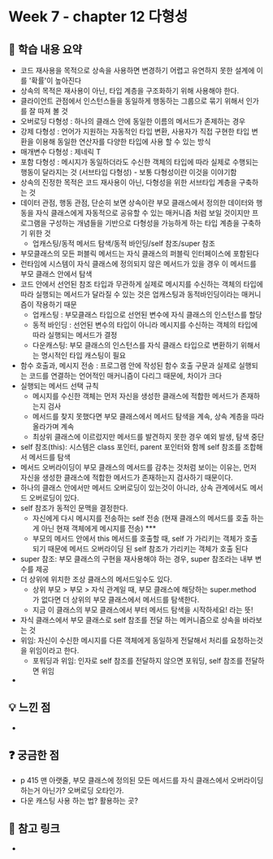 # Week 7 - chapter 12 다형성

## 📌 학습 내용 요약
- 코드 재사용을 목적으로 상속을 사용하면 변경하기 어렵고 유연하지 못한 설계에 이를 '확률'이 높아진다
- 상속의 목적은 재사용이 아닌, 타입 계층을 구조화하기 위해 사용해야 한다.
- 클라이언트 관점에서 인스턴스들을 동일하게 행동하는 그룹으로 묶기 위해서 인가를 잘 따져 볼 것
- 오버로딩 다형성 : 하나의 클래스 안에 동일한 이름의 메서드가 존제하는 경우
- 강제 다형성 : 언어가 지원하는 자동적인 타입 변환, 사용자가 직접 구현한 타입 변환을 이용해 동일한 연산자를 다양한 타입에 사용 할 수 있는 방식
- 매개변수 다형성 : 제네릭 T
- 포함 다형성 : 메시지가 동일하더라도 수신한 객체의 타입에 따라 실제로 수행되는 행동이 달라지는 것 (서브타입 다형성) - 보통 다형성이란 이것을 이야기함
- 상속의 진정한 목적은 코드 재사용이 아닌, 다형성을 위한 서브타입 계층을 구축하는 것
- 데이터 관점, 행동 관점, 단순히 보면 상속이란 부모 클래스에서 정의한 데이터와 행동을 자식 클래스에게 자동적으로 공유할 수 있는 매커니즘 처럼 보일 것이지만
프로그램을 구성하는 개념들을 기반으로 다형성을 가능하게 하는 타입 계층을 구축하기 위한 것
  - 업캐스팅/동적 메서드 탐색/동적 바인딩/self 참조/super 참조
- 부모클래스의 모든 퍼블릭 메서드는 자식 클래스의 퍼블릭 인터페이스에 포함된다
- 런타임에 시스템이 자식 클래스에 정의되지 않은 메서드가 있을 경우 이 메서드를 부모 클래스 안에서 탐색
- 코드 안에서 선언된 참조 타입과 무관하게 실제로 메시지를 수신하는 객체의 타입에 따라 실행되는 메서드가 달라질 수 있는 것은 업캐스팅과 동적바인딩이라는 매커니즘이 작용하기 때문
  - 업캐스팅 : 부모클래스 타입으로 선언된 변수에 자식 클래스의 인스턴스를 할당
  - 동적 바인딩 : 선언된 변수의 타입이 아니라 메시지를 수신하는 객체의 타입에 따라 실행되는 메서드가 결정
  - 다운캐스팅: 부모 클래스의 인스턴스를 자식 클래스 타입으로 변환하기 위해서는 명시적인 타입 캐스팅이 필요
- 함수 호출과, 메시지 전송 : 프로그램 안에 작성된 함수 호출 구문과 실제로 실행되는 코드를 연결하는 언어적인 매커니즘이 다리그 때문에, 차이가 크다
- 실행되는 메서드 선택 규칙
  - 메시지를 수신한 객체는 먼저 자신을 생성한 클래스에 적합한 메서드가 존재하는지 검사
  - 메서드를 찾지 못했다면 부모 클래스에서 메서드 탐색을 계속, 상속 계층을 따라 올라가며 계속
  - 최상위 클래스에 이르렀지만 메서드를 발견하지 못한 경우 예외 발생, 탐색 중단
- self 참조(this): 시스템은 class 포인터, parent 포인터와 함께 self 참조를 조합해서 메서드를 탐색
- 메서드 오버라이딩이 부모 클래스의 메서드를 감추는 것처럼 보이는 이유는, 먼저 자신을 생성한 클래스에 적합한 메서드가 존재하는지 검사하기 때문이다.
- 하나의 클래스 안에서만 메서드 오버로딩이 있는것이 아니라, 상속 관계에서도 메서드 오버로딩이 있다.
- self 참조가 동적인 문맥을 결정한다.
  - 자신에게 다시 메시지를 전송하는 self 전송 (현재 클래스의 메서드를 호출 하는게 아닌 현재 객체에게 메시지를 전송) ***
  - 부모의 메서드 안에서 this 메서드를 호출할 때, self 가 가리키는 객체가 호출 되기 때문에 메서드 오버라이딩 된 self 참조가 가리키는 객체가 호출 된다
- super 참조: 부모 클래스의 구현을 재사용해야 하는 경우, super 참조라는 내부 변수를 제공
- 더 상위에 위치한 조상 클래스의 메서드일수도 있다.
  - 상위 부모 > 부모 > 자식 관계일 때, 부모 클래스에 해당하는 super.method 가 없다면 더 상위의 부모 클래스에서 메서드를 탐색한다.
  - 지금 이 클래스의 부모 클래스에서 부터 메서드 탐색을 시작하세요! 라는 뜻!
- 자식 클래스에서 부모 클래스로 self 참조를 전달 하는 메커니즘으로 상속을 바라보는 것
- 위임: 자신이 수신한 메시지를 다른 객체에게 동일하게 전달해서 처리를 요청하는것을 위임이라고 한다.
  - 포워딩과 위임: 인자로 self 참조를 전달하지 않으면 포워딩, self 참조를 전달하면 위임
- 

## 💡 느낀 점
- 

## ❓ 궁금한 점
- p 415 맨 아랫줄, 부모 클래스에 정의된 모든 메서드를 자식 클래스에서 오버라이딩 하는거 아닌가? 오버로딩 오타인가.
- 다운 캐스팅 사용 하는 법? 활용하는 곳?

  

## 🔗 참고 링크
- 
